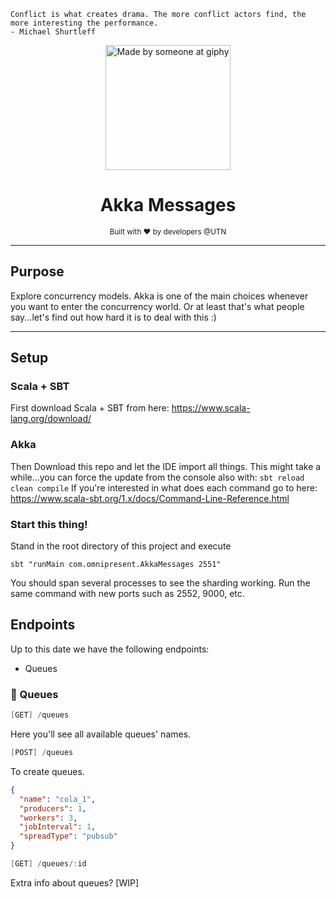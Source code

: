 ```
Conflict is what creates drama. The more conflict actors find, the more interesting the performance.
- Michael Shurtleff 
```
<div align="center">
    <img src="http://sheepfilms.co.uk/wp-content/uploads/2015/12/postbox_eyes_letters_small.gif" alt="Made by someone at giphy" width="200">
    <br>
    <h1>Akka Messages</h1>
    <sub>Built with ❤︎ by developers @UTN</sub>
</div>

---

## Purpose

Explore concurrency models. Akka is one of the main choices whenever you want to enter the concurrency world. Or at least that's what people say...let's find out how hard it is to deal with this :)

---

## Setup

### Scala + SBT
First download Scala + SBT from here: https://www.scala-lang.org/download/

### Akka 
Then Download this repo and let the IDE import all things. This might take a while...you can force the update from the console also with:
`sbt reload clean compile`
If you're interested in what does each command go to here: https://www.scala-sbt.org/1.x/docs/Command-Line-Reference.html

### Start this thing! 
Stand in the root directory of this project and execute
```text
sbt "runMain com.omnipresent.AkkaMessages 2551"
```
You should span several processes to see the sharding working. Run the same command with new ports such as 2552, 9000, etc.

## Endpoints
Up to this date we have the following endpoints: 
* Queues 

### :stars: Queues
```scala
[GET] /queues
```
Here you'll see all available queues' names.

```scala
[POST] /queues
```
To create queues.
```json
{
  "name": "cola_1",
  "producers": 1,
  "workers": 3,
  "jobInterval": 1,
  "spreadType": "pubsub"
}
``` 

```scala
[GET] /queues/:id
```
Extra info about queues? [WIP]